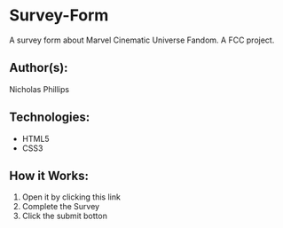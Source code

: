# Survey-Form

A survey form about Marvel Cinematic Universe Fandom. A FCC project.



## Author(s):

Nicholas Phillips



## Technologies:

* HTML5
* CSS3



## How it Works:

1. Open it by clicking this link
2. Complete the Survey
3. Click the submit botton
